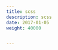 ```yaml
---
title: scss
description: scss
date: 2017-01-05
weight: 40000


---
```


































